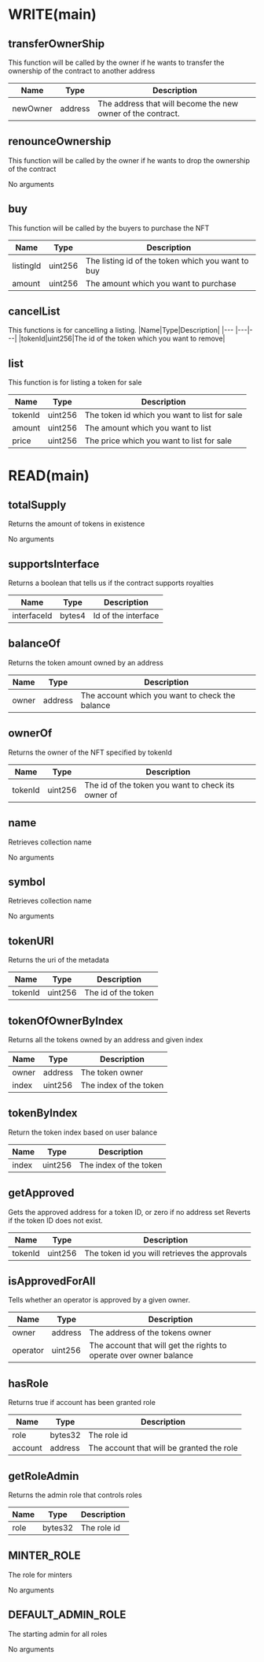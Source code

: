 # WRITE(main)

## transferOwnerShip
This function will be called by the owner if he wants to transfer the ownership of the contract to another address

|Name|Type|Description|
|--- |---|---|
|newOwner|address|The address that will become the new owner of the contract.|

## renounceOwnership
This function will be called by the owner if he wants to drop the ownership of the contract

No arguments

## buy
This function will be called by the buyers to purchase the NFT

|Name|Type|Description|
|--- |---|---|
|listingId|uint256|The listing id of the token which you want to buy|
|amount|uint256|The amount which you want to purchase|

## cancelList
This functions is for cancelling a listing.
|Name|Type|Description|
|--- |---|---|
|tokenId|uint256|The id of the token which you want to remove|

## list
This function is for listing a token for sale

|Name|Type|Description|
|--- |---|---|
|tokenId|uint256|The token id which you want to list for sale|
|amount|uint256|The amount which you want to list|
|price|uint256|The price which you want to list for sale|



# READ(main)


## totalSupply
Returns the amount of tokens in existence

No arguments


## supportsInterface
Returns a boolean that tells us if the contract supports royalties

|Name|Type|Description|
|--- |---|---|
|interfaceId|bytes4|Id of the interface|

## balanceOf
Returns the token amount owned by an address

|Name|Type|Description|
|--- |---|---|
|owner|address|The account which you want to check the balance|


## ownerOf
Returns the owner of the NFT specified by tokenId

|Name|Type|Description|
|--- |---|---|
|tokenId|uint256|The id of the token you want to check its owner of|

## name
Retrieves collection name

No arguments

## symbol
Retrieves collection name

No arguments

## tokenURI
Returns the uri of the metadata

|Name|Type|Description|
|--- |---|---|
|tokenId|uint256|The id of the token|

## tokenOfOwnerByIndex
Returns all the tokens owned by an address and given index

|Name|Type|Description|
|--- |---|---|
|owner|address|The token owner|
|index|uint256|The index of the token|

## tokenByIndex
Return the token index based on user balance

|Name|Type|Description|
|--- |---|---|
|index|uint256|The index of the token|


## getApproved
Gets the approved address for a token ID, or zero if no address set Reverts if the token ID does not exist.

|Name|Type|Description|
|--- |---|---|
|tokenId|uint256|The token id you will retrieves the approvals|

## isApprovedForAll
Tells whether an operator is approved by a given owner.

|Name|Type|Description|
|--- |---|---|
|owner|address|The address of the tokens owner|
|operator|uint256|The account that will get the rights to operate over owner balance|

## hasRole
Returns true if account has been granted role

|Name|Type|Description|
|--- |---|---|
|role|bytes32|The role id|
|account|address|The account that will be granted the role|

## getRoleAdmin
Returns the admin role that controls roles

|Name|Type|Description|
|--- |---|---|
|role|bytes32|The role id|

## MINTER_ROLE
The role for minters

No arguments

## DEFAULT_ADMIN_ROLE
The starting admin for all roles

No arguments